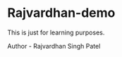 # Rajvardhan-demo
This is just for learning purposes.
<br>
<!--Never had I thought I'll use HTML here, hehe-->
Author - Rajvardhan Singh Patel
